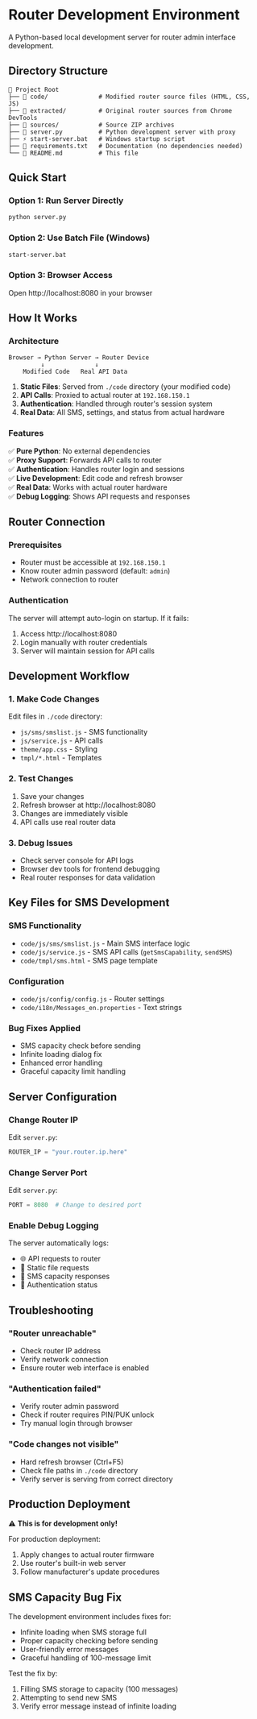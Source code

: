 # Router Development Environment

A Python-based local development server for router admin interface development.

## Directory Structure

```
📁 Project Root
├── 📁 code/              # Modified router source files (HTML, CSS, JS)
├── 📁 extracted/         # Original router sources from Chrome DevTools
├── 📁 sources/           # Source ZIP archives
├── 🐍 server.py          # Python development server with proxy
├── ⚡ start-server.bat   # Windows startup script
├── 📄 requirements.txt   # Documentation (no dependencies needed)
└── 📖 README.md          # This file
```

## Quick Start

### Option 1: Run Server Directly

```bash
python server.py
```

### Option 2: Use Batch File (Windows)

```bash
start-server.bat
```

### Option 3: Browser Access

Open http://localhost:8080 in your browser

## How It Works

### Architecture

```
Browser → Python Server → Router Device
         ↓              ↓
    Modified Code   Real API Data
```

1. **Static Files**: Served from `./code` directory (your modified code)
2. **API Calls**: Proxied to actual router at `192.168.150.1`
3. **Authentication**: Handled through router's session system
4. **Real Data**: All SMS, settings, and status from actual hardware

### Features

✅ **Pure Python**: No external dependencies  
✅ **Proxy Support**: Forwards API calls to router  
✅ **Authentication**: Handles router login and sessions  
✅ **Live Development**: Edit code and refresh browser  
✅ **Real Data**: Works with actual router hardware  
✅ **Debug Logging**: Shows API requests and responses

## Router Connection

### Prerequisites

- Router must be accessible at `192.168.150.1`
- Know router admin password (default: `admin`)
- Network connection to router

### Authentication

The server will attempt auto-login on startup. If it fails:

1. Access http://localhost:8080
2. Login manually with router credentials
3. Server will maintain session for API calls

## Development Workflow

### 1. Make Code Changes

Edit files in `./code` directory:

- `js/sms/smslist.js` - SMS functionality
- `js/service.js` - API calls
- `theme/app.css` - Styling
- `tmpl/*.html` - Templates

### 2. Test Changes

1. Save your changes
2. Refresh browser at http://localhost:8080
3. Changes are immediately visible
4. API calls use real router data

### 3. Debug Issues

- Check server console for API logs
- Browser dev tools for frontend debugging
- Real router responses for data validation

## Key Files for SMS Development

### SMS Functionality

- `code/js/sms/smslist.js` - Main SMS interface logic
- `code/js/service.js` - SMS API calls (`getSmsCapability`, `sendSMS`)
- `code/tmpl/sms.html` - SMS page template

### Configuration

- `code/js/config/config.js` - Router settings
- `code/i18n/Messages_en.properties` - Text strings

### Bug Fixes Applied

- SMS capacity check before sending
- Infinite loading dialog fix
- Enhanced error handling
- Graceful capacity limit handling

## Server Configuration

### Change Router IP

Edit `server.py`:

```python
ROUTER_IP = "your.router.ip.here"
```

### Change Server Port

Edit `server.py`:

```python
PORT = 8080  # Change to desired port
```

### Enable Debug Logging

The server automatically logs:

- 🌐 API requests to router
- 📁 Static file requests
- 📱 SMS capacity responses
- 🔐 Authentication status

## Troubleshooting

### "Router unreachable"

- Check router IP address
- Verify network connection
- Ensure router web interface is enabled

### "Authentication failed"

- Verify router admin password
- Check if router requires PIN/PUK unlock
- Try manual login through browser

### "Code changes not visible"

- Hard refresh browser (Ctrl+F5)
- Check file paths in `./code` directory
- Verify server is serving from correct directory

## Production Deployment

⚠️ **This is for development only!**

For production deployment:

1. Apply changes to actual router firmware
2. Use router's built-in web server
3. Follow manufacturer's update procedures

## SMS Capacity Bug Fix

The development environment includes fixes for:

- Infinite loading when SMS storage full
- Proper capacity checking before sending
- User-friendly error messages
- Graceful handling of 100-message limit

Test the fix by:

1. Filling SMS storage to capacity (100 messages)
2. Attempting to send new SMS
3. Verify error message instead of infinite loading
